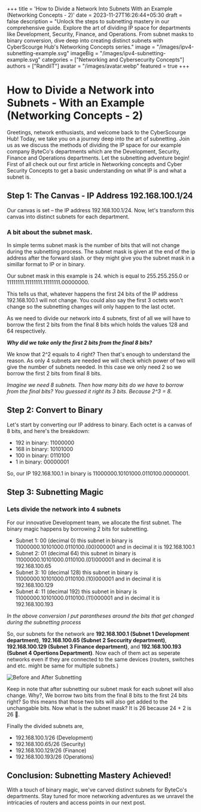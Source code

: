 +++
title = 'How to Divide a Network Into Subnets With an Example (Networking Concepts - 2)'
date = 2023-11-27T16:26:44+05:30
draft = false
description = "Unlock the steps to subnetting mastery in our comprehensive guide. Explore the art of dividing IP space for departments like Development, Security, Finance, and Operations. From subnet masks to binary conversion, dive deep into creating distinct subnets with CyberScourge Hub's Networking Concepts series."
image = "/images/ipv4-subnetting-example.svg"
imageBig = "/images/ipv4-subnetting-example.svg"
categories = ["Networking and Cybersecurity Concepts"]
authors = ["RandilT"]
avatar = "/images/avatar.webp"
featured = true
+++

# How to Divide a Network into Subnets - With an Example (Networking Concepts - 2)

Greetings, network enthusiasts, and welcome back to the CyberScourge Hub! Today, we take you on a journey deep into the art of subnetting. Join us as we discuss the methods of dividing the IP space for our example company ByteCo's departments which are the Development, Security, Finance and Operations departments. Let the subnetting adventure begin! First of all check out our first article in Networking concepts and Cyber Security Concepts to get a basic understanding on what IP is and what a subnet is.

## Step 1: The Canvas - IP Address 192.168.100.1/24

Our canvas is set – the IP address 192.168.100.1/24. Now, let's transform this canvas into distinct subnets for each department.

### A bit about the subnet mask.

In simple terms subnet mask is the number of bits that will not change during the subnetting process. The subnet mask is given at the end of the ip address after the forward slash. or they might give you the subnet mask in a simillar format to IP or in binary.

Our subnet mask in this example is 24. which is equal to 255.255.255.0 or 11111111.11111111.11111111.00000000.

This tells us that, whatever happens the first 24 bits of the IP address 192.168.100.1 will not change. You could also say the first 3 octets won't change so the subnetting changes will only happen to the last octet.

As we need to divide our network into 4 subnets, first of all we will have to borrow the first 2 bits from the final 8 bits which holds the values 128 and 64 respectively.

**_Why did we take only the first 2 bits from the final 8 bits?_**

We know that 2^2 equals to 4 right? Then that's enough to understand the reason. As only 4 subnets are needed we will check which power of two will give the number of subnets needed. In this case we only need 2 so we borrow the first 2 bits from final 8 bits.

_Imagine we need 8 subnets. Then how many bits do we have to borrow from the final bits? You guessed it right its 3 bits. Because 2^3 = 8._

## Step 2: Convert to Binary

Let's start by converting our IP address to binary. Each octet is a canvas of 8 bits, and here's the breakdown:

- 192 in binary: 11000000
- 168 in binary: 10101000
- 100 in binary: 0110100
- 1 in binary: 00000001

So, our IP 192.168.100.1 in binary is 11000000.10101000.0110100.00000001.

## Step 3: Subnetting Magic

### Lets divide the network into 4 subnets

For our innovative Development team, we allocate the first subnet. The binary magic happens by borrowing 2 bits for subnetting.

- Subnet 1: 00 (decimal 0) this subnet in binary is 11000000.10101000.0110100.(00)000001 and in decimal it is 192.168.100.1
- Subnet 2: 01 (decimal 64) this subnet in binary is 11000000.10101000.0110100.(01)000001 and in decimal it is 192.168.100.65
- Subnet 3: 10 (decimal 128) this subnet in binary is 11000000.10101000.0110100.(10)000001 and in decimal it is 192.168.100.129
- Subnet 4: 11 (decimal 192) this subnet in binary is 11000000.10101000.0110100.(11)000001 and in decimal it is 192.168.100.193

_In the above conversion I put parantheses around the bits that get changed during the subnetting process_

So, our subnets for the network are **192.168.100.1 (Subnet 1 Development department)**, **192.168.100.65 (Subnet 2 Seccurity department)**, **192.168.100.129 (Subnet 3 Finance department)**, and **192.168.100.193 (Subnet 4 Opertions Department)**. Now each of them act as seperate networks even if they are connected to the same devices (routers, switches and etc. might be same for multiple subnets.)

![Before and After Subnetting](/images/subnetting.svg "a title")

Keep in note that after subnetting our subnet mask for each subnet will also change. Why?,
We borrow two bits from the final 8 bits to the first 24 bits right? So this means that those two bits will also get added to the unchangable bits. Now what is the subnet mask? It is 26 because 24 + 2 is 26 🙂.

Finally the divided subnets are,

- 192.168.100.1/26 (Development)
- 192.168.100.65/26 (Security)
- 192.168.100.129/26 (Finance)
- 192.168.100.193/26 (Operations)

## Conclusion: Subnetting Mastery Achieved!

With a touch of binary magic, we've carved distinct subnets for ByteCo's departments. Stay tuned for more networking adventures as we unravel the intricacies of routers and access points in our next post.
